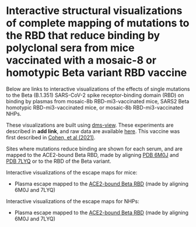 # Interactive structural visualizations of complete mapping of mutations to the RBD that reduce binding by polyclonal sera from mice vaccinated with a mosaic-8 or homotypic Beta variant RBD vaccine

Below are links to interactive visualizations of the effects of single mutations to the Beta (B.1.351) SARS-CoV-2 spike receptor-binding domain (RBD) on binding by plasmas from mosaic-8b RBD-mi3-vaccinated mice, SARS2 Beta homotypic RBD-mi3-vaccinated mice, or mosaic-8b RBD-mi3-vaccinated NHPs.

These visualizations are built using [dms-view](https://dms-view.github.io/docs/).
These experiments are described in **add link**, and raw data are available [here](https://github.com/jbloomlab/SARS-CoV-2-RBD_Beta_mosaic_np_vaccine/blob/main/results/supp_data/all_raw_data.csv).
This vaccine was first described in [Cohen, et al (2021)](https://www.science.org/doi/10.1126/science.abf6840).

Sites where mutations reduce binding are shown for each serum, and are mapped to the ACE2-bound Beta RBD, made by aligning [PDB 6M0J](https://www.rcsb.org/structure/6M0J) and [PDB 7LYQ](https://www.rcsb.org/structure/7LYQ) or to the RBD of the Beta variant.

Interactive visualizations of the escape maps for mice:
 - Plasma escape mapped to the <a href="" target="_blank">ACE2-bound Beta RBD</a> (made by aligning 6M0J and 7LYQ)

Interactive visualizations of the escape maps for NHPs:
  - Plasma escape mapped to the <a href="" target="_blank">ACE2-bound Beta RBD</a> (made by aligning 6M0J and 7LYQ)
